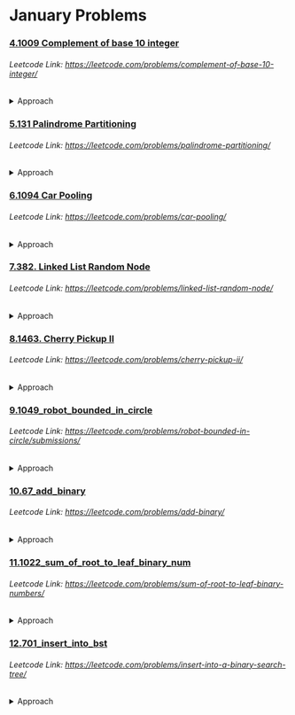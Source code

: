 # January Problems

### [4.1009 Complement of base 10 integer](https://github.com/shamli1997/leetcode_problems/blob/main/Leetcode_Problems/January/4.1009_complement_of_base_10_int.py)
###### Leetcode Link: https://leetcode.com/problems/complement-of-base-10-integer/
<details><summary> Approach </summary>

 1. Create a mask and substract the given number.
</details>

### [5.131 Palindrome Partitioning](https://github.com/shamli1997/leetcode_problems/blob/main/Leetcode_Problems/January/5.131_palindrome_partitioning.py)
###### Leetcode Link: https://leetcode.com/problems/palindrome-partitioning/
<details><summary> Approach </summary>

 1. Use dfs to find all the substrings of the given string.
</details>

### [6.1094 Car Pooling](https://github.com/shamli1997/leetcode_problems/blob/main/Leetcode_Problems/January/6.1094_car_pooling.py)
###### Leetcode Link: https://leetcode.com/problems/car-pooling/
<details><summary> Approach </summary>

#### Time Complexity: O(n)
#### Space Complexity: o(max(n,1001)).
 1. Create capacity array of 1001 filled with 0.
 2. Increment the capacityArray by trip when passenger onboards.
 3. Decrement the capacityArray by trip when passenger departs.
 4. Loop over capacityArray and decrement the passenger from given capacity.
 5. Return false if capacity < passenger present in the capacity_array.
</details>

### [7.382. Linked List Random Node](https://github.com/shamli1997/leetcode_problems/blob/main/Leetcode_Problems/January/7.382_linked_list_random_node.py)
###### Leetcode Link: https://leetcode.com/problems/linked-list-random-node/
<details><summary> Approach </summary>

#### Time Complexity: O(n)
#### Space Complexity: O(1).
 1. Chosen value = 0 and scope = 1
 2. Loop through the Linked list
 3. if random_value < 1/scope then chosen_value = current_value of LL.
 4. Increment the scope by 1 and move current to next.

</details>

### [8.1463. Cherry Pickup II](https://github.com/shamli1997/leetcode_problems/blob/main/Leetcode_Problems/January/8.1463_cherry_pick_up_2.py)
###### Leetcode Link: https://leetcode.com/problems/cherry-pickup-ii/
<details><summary> Approach </summary>

#### Time Complexity: O(MN^2)
#### Space Complexity: O(MN^2).
 1. Define a dp function that takes three integers row, col1, and col2 as input.
 2. (row, col1) represents the location of robot1, and (row, col2) represents the location of robot2.
 3. The dp function returns the maximum cherries we can pick if robot1 starts at (row, col1) and robot2 starts at (row, col2).
 4. In the dp function:
    1. Collect the cherry at (row, col1) and (row, col2). Do not double count if col1 == col2.
    2. If we do not reach the last row, we need to add the maximum cherries we can pick in the future.
    3. The maximum cherries we can pick in the future is the maximum of dp(row+1, new_col1, new_col2), where new_col1 can be col1, col1+1, or col1-1, and new_col2 can be col2, col2+1, or col2-1.
    4. Return the total cherries we can pick.
 5. Finally, return dp(row=0, col1=0, col2=last_column) in the main function
</details>

### [9.1049_robot_bounded_in_circle](https://github.com/shamli1997/leetcode_problems/blob/main/Leetcode_Problems/January/9.1049_robot_bounded_in_circle.py)
###### Leetcode Link: https://leetcode.com/problems/robot-bounded-in-circle/submissions/
<details><summary> Approach </summary>

#### Time Complexity: O(N)
#### Space Complexity: O(1).
 1. Set direction:di(0,1) as it is moving straight towards north.
 2. Keep starting position at (0,0).
 3. Iterate through instruction string
 4. if "G": Go straight that means add x+di[0],y+di[1]
 5. if "L": Change direction: di(-di[1],di[0])
 6. if "R": Change direction: di(di[1],-di[0])
 7. Check if x,y==0,0 or di!=(0,1) #no circle found if di is (0,1)
</details>

### [10.67_add_binary](https://github.com/shamli1997/leetcode_problems/blob/main/Leetcode_Problems/January/10.67_add_binary.py)
###### Leetcode Link: https://leetcode.com/problems/add-binary/
<details><summary> Approach </summary>

#### Time Complexity: O(N)
#### Space Complexity: O(1).
 1. The resulting bit is equal to (aBit + bBit + carry) % 2. That works because the bit becomes 1 only if the sum (aBit + bBit + carry) is greater than 2. Example: 1+1+1 = 3 => 3%2 = 1
 2. Carry can be calculated as (aBit + bBit + carry) // 2 (the result of division floor rounded). Example: 1+1+1 = 3 => carry = 3//2 = 1
 3. Use negative index i here to iterate from the end (list[-1] gives the last element of the list). That allows us to have just one single index for both strings.
</details>

### [11.1022_sum_of_root_to_leaf_binary_num](https://github.com/shamli1997/leetcode_problems/blob/main/Leetcode_Problems/January/11.1022_sum_of_root_to_leaf_binary_num.py)
###### Leetcode Link: https://leetcode.com/problems/sum-of-root-to-leaf-binary-numbers/
<details><summary> Approach </summary>

#### Time Complexity: O(N)
#### Space Complexity: O(H) H:Height of the tree.
 1. sum = sum * 2 + root.val
 2. if root.left or root.right call the recursive function and return the left + right sum
 3. else return sum
</details>

### [12.701_insert_into_bst](https://github.com/shamli1997/leetcode_problems/blob/main/Leetcode_Problems/January/12.701_insert_into_bst.py)
###### Leetcode Link: https://leetcode.com/problems/insert-into-a-binary-search-tree/
<details><summary> Approach </summary>

#### Time Complexity: O(log base 2 N)
 1. If root is empty then make node with given value and return Node
 2. if val < curr.val: 
   1. check if left node exist. True: curr = curr.left False: curr.left = TreeNode(val)
3. if val > curr.val: 
   1. check if right node exist. True: curr = curr.right False: curr.right = TreeNode(val)
4. return root
</details>